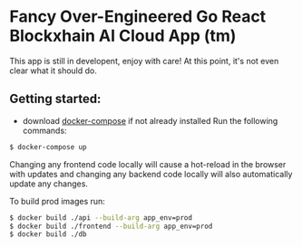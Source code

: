 # Fancy Over-Engineered Go React Blockxhain AI Cloud App  (tm) 
This app is still in developent, enjoy with care!
At this point, it's not even clear what it should do.


## Getting started:
* download [docker-compose](https://docs.docker.com/compose/install/) if not already installed
Run the following commands:

```bash
$ docker-compose up
```

Changing any frontend code locally will cause a hot-reload in the browser with 
updates and changing any backend code locally will also automatically update any changes.

To build prod images run:
```bash
$ docker build ./api --build-arg app_env=prod 
$ docker build ./frontend --build-arg app_env=prod
$ docker build ./db
```
